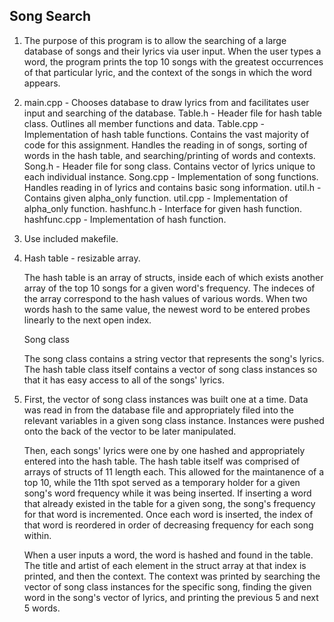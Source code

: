 ## Song Search 

1.  The purpose of this program is to allow the searching of a large database
    of songs and their lyrics via user input. When the user types a word, the
    program prints the top 10 songs with the greatest occurrences of that
    particular lyric, and the context of the songs in which the word appears.

2.  main.cpp		- Chooses database to draw lyrics from and facilitates
			  user input and searching of the database.
    Table.h		- Header file for hash table class. Outlines all
			  member functions and data.
    Table.cpp		- Implementation of hash table functions. Contains the
			  vast majority of code for this assignment. Handles
			  the reading in of songs, sorting of words in the hash
			  table, and searching/printing of words and contexts.
    Song.h		- Header file for song class. Contains vector of lyrics
			  unique to each individual instance.
    Song.cpp		- Implementation of song functions. Handles reading in
			  of lyrics and contains basic song information.
    util.h	     - Contains given alpha_only function.
    util.cpp	- Implementation of alpha_only function.
    hashfunc.h		- Interface for given hash function.
    hashfunc.cpp	- Implementation of hash function.

3.  Use included makefile.

4.  Hash table - resizable array.

    The hash table is an array of structs, inside each of which exists another
    array of the top 10 songs for a given word's frequency. The indeces of the
    array correspond to the hash values of various words. When two words hash
    to the same value, the newest word to be entered probes linearly to the
    next open index.

    Song class

    The song class contains a string vector that represents the song's lyrics.
    The hash table class itself contains a vector of song class instances so
    that it has easy access to all of the songs' lyrics.

5.  First, the vector of song class instances was built one at a time. Data
    was read in from the database file and appropriately filed into the
    relevant variables in a given song class instance. Instances were pushed
    onto the back of the vector to be later manipulated.

    Then, each songs' lyrics were one by one hashed and appropriately entered
    into the hash table. The hash table itself was comprised of arrays of
    structs of 11 length each. This allowed for the maintanence of a top 10,
    while the 11th spot served as a temporary holder for a given song's word
    frequency while it was being inserted. If inserting a word that already
    existed in the table for a given song, the song's frequency for that word
    is incremented. Once each word is inserted, the index of that word is
    reordered in order of decreasing frequency for each song within.

    When a user inputs a word, the word is hashed and found in the table. The
    title and artist of each element in the struct array at that index is
    printed, and then the context. The context was printed by searching the
    vector of song class instances for the specific song, finding the given
    word in the song's vector of lyrics, and printing the previous 5 and next
    5 words.
